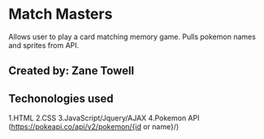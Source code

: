 # Match Masters

Allows user to play a card matching memory game. Pulls pokemon names and sprites from API.

## Created by: Zane Towell

## Techonologies used

1.HTML
2.CSS
3.JavaScript/Jquery/AJAX
4.Pokemon API (https://pokeapi.co/api/v2/pokemon/{id or name}/)

